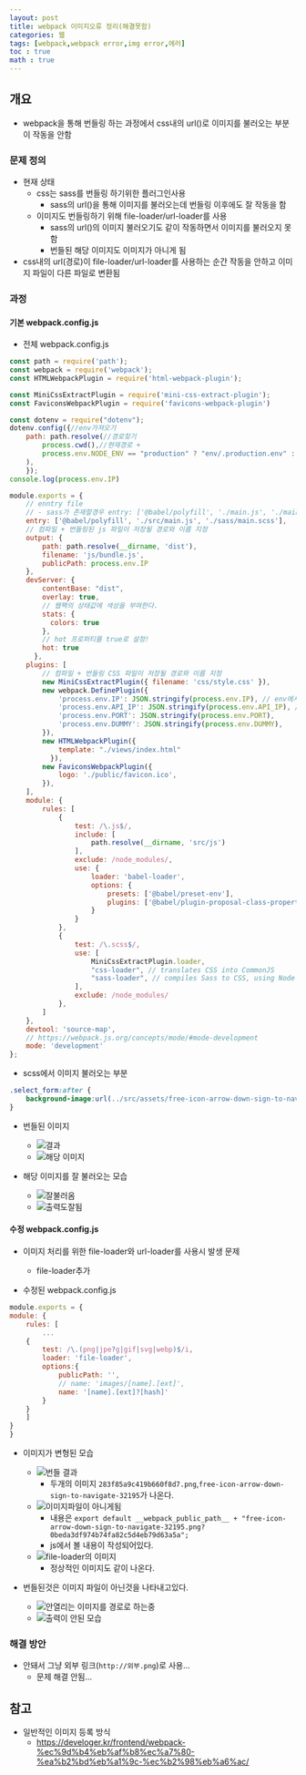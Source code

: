```yaml
---
layout: post
title: webpack 이미지오류 정리(해결못함)
categories: 웹
tags: [webpack,webpack error,img error,에러]
toc : true
math : true
---
```


## 개요
- webpack을 통해 번들링 하는 과정에서 css내의 url()로 이미지를 불러오는 부분이 작동을 안함

### 문제 정의
- 현재 상태
  - css는 sass를 번들링 하기위한 플러그인사용
    - sass의 url()을 통해 이미지를 불러오는데 번들링 이후에도 잘 작동을 함
  - 이미지도 번들링하기 위해 file-loader/url-loader를 사용
    - sass의 url()의 이미지 불러오기도 같이 작동하면서 이미지를 불러오지 못함
    - 번들된 해당 이미지도 이미지가 아니게 됨
- css내의 url(경로)이 file-loader/url-loader를 사용하는 순간 작동을 안하고 이미지 파일이 다른 파일로 변환됨

### 과정
#### 기본 webpack.config.js
- 전체 webpack.config.js

```js
const path = require('path');
const webpack = require('webpack');
const HTMLWebpackPlugin = require('html-webpack-plugin');

const MiniCssExtractPlugin = require('mini-css-extract-plugin');
const FaviconsWebpackPlugin = require('favicons-webpack-plugin')

const dotenv = require("dotenv");
dotenv.config({//env가져오기
    path: path.resolve(//경로찾기
        process.cwd(),//현재경로 + 
        process.env.NODE_ENV == "production" ? "env/.production.env" : "env/.development.env"//실제는 .env, 개발은 .env.dev사용
    ),
    });
console.log(process.env.IP)

module.exports = {
    // enntry file
    // - sass가 존재할경우 entry: ['@babel/polyfill', './main.js', './main.scss'],
    entry: ['@babel/polyfill', './src/main.js', './sass/main.scss'],
    // 컴파일 + 번들링된 js 파일이 저장될 경로와 이름 지정
    output: {
        path: path.resolve(__dirname, 'dist'),
        filename: 'js/bundle.js',
        publicPath: process.env.IP
    },
    devServer: {
        contentBase: "dist",
        overlay: true,
        // 웹팩의 상태값에 색상을 부여한다.
        stats: {
          colors: true
        },
        // hot 프로퍼티를 true로 설정!
        hot: true
      },
    plugins: [
        // 컴파일 + 번들링 CSS 파일이 저장될 경로와 이름 지정
        new MiniCssExtractPlugin({ filename: 'css/style.css' }),
        new webpack.DefinePlugin({
            'process.env.IP': JSON.stringify(process.env.IP), // env에서 읽은 ip를 저장
            'process.env.API_IP': JSON.stringify(process.env.API_IP), //
            'process.env.PORT': JSON.stringify(process.env.PORT),
            'process.env.DUMMY': JSON.stringify(process.env.DUMMY),
        }),
        new HTMLWebpackPlugin({
            template: "./views/index.html"
          }),
        new FaviconsWebpackPlugin({
            logo: './public/favicon.ico',
        }),
    ],
    module: {
        rules: [
            {
                test: /\.js$/,
                include: [
                    path.resolve(__dirname, 'src/js')
                ],
                exclude: /node_modules/,
                use: {
                    loader: 'babel-loader',
                    options: {
                        presets: ['@babel/preset-env'],
                        plugins: ['@babel/plugin-proposal-class-properties']
                    }
                }
            },
            {
                test: /\.scss$/,
                use: [ 
                    MiniCssExtractPlugin.loader,            
                    "css-loader", // translates CSS into CommonJS
                    "sass-loader", // compiles Sass to CSS, using Node Sass by default
                ],
                exclude: /node_modules/
            },            
        ]
    },
    devtool: 'source-map',
    // https://webpack.js.org/concepts/mode/#mode-development
    mode: 'development'
};
```

- scss에서 이미지 불러오는 부분

```scss
.select_form:after {
    background-image:url(../src/assets/free-icon-arrow-down-sign-to-navigate-32195.png);
}
```

- 번들된 이미지 
  - ![결과](https://user-images.githubusercontent.com/24247768/147418701-c21c480f-a358-48c6-be45-52da20a98fca.png)
  - ![해당 이미지](https://user-images.githubusercontent.com/24247768/147418713-b8985082-6207-40ca-871c-a3f6993e7fb4.png)

- 해당 이미지를 잘 불러오는 모습
  - ![잘불러옴](https://user-images.githubusercontent.com/24247768/147418732-b79a7e14-c9b1-456f-a9e4-fd9d069ef018.png)
  - ![출력도잘됨](https://user-images.githubusercontent.com/24247768/147418741-2b86524a-63f4-44b2-89d3-1afe41abcef4.png)



#### 수정 webpack.config.js
- 이미지 처리를 위한 file-loader와 url-loader를 사용시 발생 문제
    - file-loader추가

- 수정된 webpack.config.js

```js
module.exports = {
module: {
    rules: [
        ...
    {
        test: /\.(png|jpe?g|gif|svg|webp)$/i,
        loader: 'file-loader',
        options:{
            publicPath: '',
            // name: 'images/[name].[ext]',
            name: '[name].[ext]?[hash]'
        }
    }
    ]
}
}
```

- 이미지가 변형된 모습
    - ![번들 결과](https://user-images.githubusercontent.com/24247768/147418789-74249031-a4d5-4090-883d-fbc3e852aab8.png)
      - 두개의 이미지 `283f85a9c419b660f8d7.png`,`free-icon-arrow-down-sign-to-navigate-32195`가 나온다.
    - ![이미지파일이 아니게됨](https://user-images.githubusercontent.com/24247768/147418798-3287ba75-33dc-4d19-9412-b0af2d274f3e.png)
      - 내용은 `export default __webpack_public_path__ + "free-icon-arrow-down-sign-to-navigate-32195.png?0beda3df974b74fa82c5d4eb79d63a5a";`
      - js에서 볼 내용이 작성되어있다.
    - ![file-loader의 이미지](https://user-images.githubusercontent.com/24247768/147418804-eb654a35-fcdb-49ad-a275-949426f41e17.png)
      - 정상적인 이미지도 같이 나온다.

- 번들된것은 이미지 파일이 아닌것을 나타내고있다.
  - ![안열리는 이미지를 경로로 하는중](https://user-images.githubusercontent.com/24247768/147418860-f201029f-5329-4b50-9f94-e7d1f16951c6.png)
  - ![출력이 안된 모습](https://user-images.githubusercontent.com/24247768/147418863-54ea7a22-3fd8-4427-9747-bb7990cbeecd.png)

### 해결 방안
- 안돼서 그냥 외부 링크(`http://외부.png`)로 사용...
  - 문제 해결 안됨...

## 참고
- 일반적인 이미지 등록 방식
  - https://develoger.kr/frontend/webpack-%ec%9d%b4%eb%af%b8%ec%a7%80-%ea%b2%bd%eb%a1%9c-%ec%b2%98%eb%a6%ac/